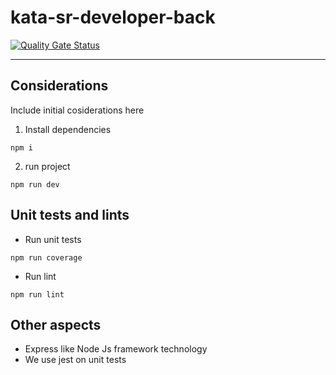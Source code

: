 # kata-sr-developer-back

[![Quality Gate Status](https://sonarcloud.io/api/project_badges/measure?project=bbog-dig-dt-nodejs-mngr-template&metric=alert_status&token=288fe1116879fa24307060b57b7240d67dddf379)](https://sonarcloud.io/summary/new_code?id=bbog-dig-dt-nodejs-mngr-template)

---

## Considerations

Include initial cosiderations here

1. Install dependencies

```
npm i
```

2. run project

```
npm run dev
```

## Unit tests and lints

- Run unit tests

```
npm run coverage
```

- Run lint

```
npm run lint
```

## Other aspects

- Express like Node Js framework technology
- We use jest on unit tests
